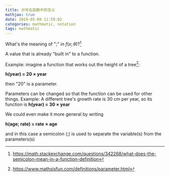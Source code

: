 ```yaml
---
title: 分号在函数中的含义
mathjax: true
date: 2019-05-09 11:59:02
categories: mathmatic, notation
tags: mathmatic
---
```



  What's the meaning of ";" in $f(x;\theta)$?[^2]

A value that is already "built in" to a function. 

<!-- more -->


Example: imagine a function that works out the height of a tree[^1]:

**h(year) = 20 × year**

then "20" is a parameter.

Parameters can be changed so that the function can be used for other things. 
Example: A different tree's growth rate is 30 cm per year, so its function is **h(year) = 30 × year**

We could even make it more general by writing

**h(age; rate) = rate × age**

and in this case a semicolon (;) is used to separate the variable(s) from the parameters(s)  

<!-- more -->
[^1]:https://www.mathsisfun.com/definitions/parameter.html
[^2]: https://math.stackexchange.com/questions/342268/what-does-the-semicolon-mean-in-a-function-definition
